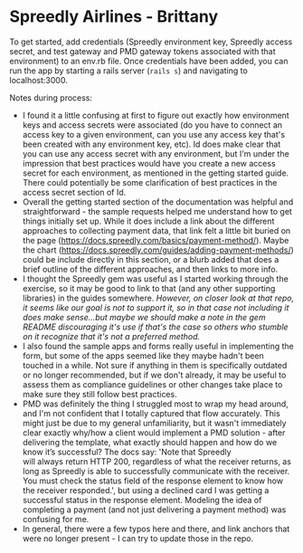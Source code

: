 # Spreedly Airlines - Brittany

To get started, add credentials (Spreedly environment key, Spreedly access secret, and test gateway and PMD gateway tokens associated with that environment) to an env.rb file. Once credentials have been added, you can run the app by starting a rails server (`rails s`) and navigating to localhost:3000.

Notes during process:
* I found it a little confusing at first to figure out exactly how environment keys and access secrets were associated (do you have to connect an access key to a given environment, can you use any access key that's been created with any environment key, etc). Id does make clear that you can use any access secret with any environment, but I'm under the impression that best practices would have you create a new access secret for each environment, as mentioned in the getting started guide. There could potentially be some clarification of best practices in the access secret section of Id.
* Overall the getting started section of the documentation was helpful and straightforward - the sample requests helped me understand how to get things initially set up. While it does include a link about the different approaches to collecting payment data, that link felt a little bit buried on the page (https://docs.spreedly.com/basics/payment-method/). Maybe the chart (https://docs.spreedly.com/guides/adding-payment-methods/) could be include directly in this section, or a blurb added that does a brief outline of the different approaches, and then links to more info.
* I thought the Spreedly gem was useful as I started working through the exercise, so it may be good to link to that (and any other supporting libraries) in the guides somewhere. _However, on closer look at that repo, it seems like our goal is not to support it, so in that case not including it does make sense...but maybe we should make a note in the gem README discouraging it's use if that's the case so others who stumble on it recognize that it's not a preferred method._
* I also found the sample apps and forms really useful in implementing the form, but some of the apps seemed like they maybe hadn't been touched in a while. Not sure if anything in them is specifically outdated or no longer recommended, but if we don't already, it may be useful to assess them as compliance guidelines or other changes take place to make sure they still follow best practices.
* PMD was definitely the thing I struggled most to wrap my head around, and I'm not confident that I totally captured that flow accurately. This might just be due to my general unfamiliarity, but it wasn't immediately clear exactly why/how a client would implement a PMD solution - after delivering the template, what exactly should happen and how do we know it’s successful? The docs say: 'Note that Spreedly will always return HTTP 200, regardless of what the receiver returns, as long as Spreedly is able to successfully communicate with the receiver. You must check the status field of the response element to know how the receiver responded.', but using a declined card I was getting a successful status in the response element. Modeling the idea of completing a payment (and not just delivering a payment method) was confusing for me.
* In general, there were a few typos here and there, and link anchors that were no longer present - I can try to update those in the repo.
